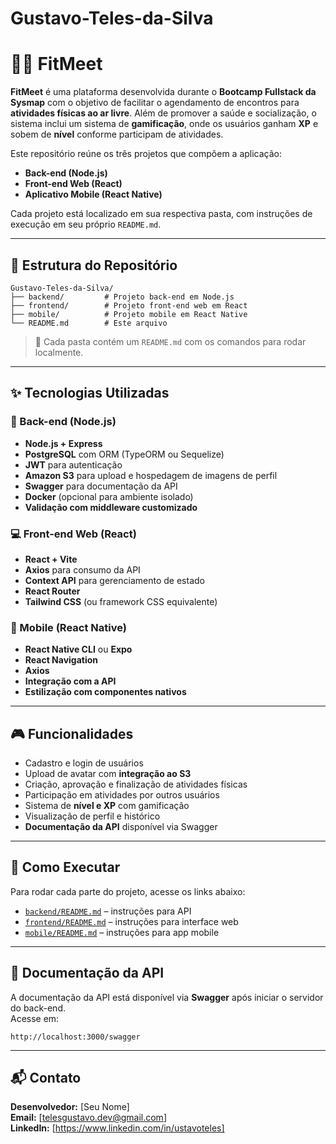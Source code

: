 # Gustavo-Teles-da-Silva

# 🏃‍♂️ FitMeet

**FitMeet** é uma plataforma desenvolvida durante o **Bootcamp Fullstack da Sysmap** com o objetivo de facilitar o agendamento de encontros para **atividades físicas ao ar livre**. Além de promover a saúde e socialização, o sistema inclui um sistema de **gamificação**, onde os usuários ganham **XP** e sobem de **nível** conforme participam de atividades.

Este repositório reúne os três projetos que compõem a aplicação:

- **Back-end (Node.js)**
- **Front-end Web (React)**
- **Aplicativo Mobile (React Native)**

Cada projeto está localizado em sua respectiva pasta, com instruções de execução em seu próprio `README.md`.

---

## 📁 Estrutura do Repositório

```
Gustavo-Teles-da-Silva/
├── backend/         # Projeto back-end em Node.js
├── frontend/        # Projeto front-end web em React
├── mobile/          # Projeto mobile em React Native
└── README.md        # Este arquivo
```

> 📌 Cada pasta contém um `README.md` com os comandos para rodar localmente.

---

## ✨ Tecnologias Utilizadas

### 🔧 Back-end (Node.js)
- **Node.js + Express**
- **PostgreSQL** com ORM (TypeORM ou Sequelize)
- **JWT** para autenticação
- **Amazon S3** para upload e hospedagem de imagens de perfil
- **Swagger** para documentação da API
- **Docker** (opcional para ambiente isolado)
- **Validação com middleware customizado**

### 💻 Front-end Web (React)
- **React + Vite**
- **Axios** para consumo da API
- **Context API** para gerenciamento de estado
- **React Router**
- **Tailwind CSS** (ou framework CSS equivalente)

### 📱 Mobile (React Native)
- **React Native CLI** ou **Expo**
- **React Navigation**
- **Axios**
- **Integração com a API**
- **Estilização com componentes nativos**

---

## 🎮 Funcionalidades

- Cadastro e login de usuários
- Upload de avatar com **integração ao S3**
- Criação, aprovação e finalização de atividades físicas
- Participação em atividades por outros usuários
- Sistema de **nível e XP** com gamificação
- Visualização de perfil e histórico
- **Documentação da API** disponível via Swagger

---

## 🚀 Como Executar

Para rodar cada parte do projeto, acesse os links abaixo:

- [`backend/README.md`](./backend/README.md) – instruções para API
- [`frontend/README.md`](./frontend/README.md) – instruções para interface web
- [`mobile/README.md`](./mobile/README.md) – instruções para app mobile

---

## 📄 Documentação da API

A documentação da API está disponível via **Swagger** após iniciar o servidor do back-end.  
Acesse em:  
```
http://localhost:3000/swagger
```

---

## 📬 Contato

**Desenvolvedor:** [Seu Nome]  
**Email:** [telesgustavo.dev@gmail.com]  
**LinkedIn:** [https://www.linkedin.com/in/ustavoteles]